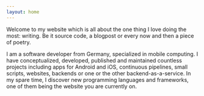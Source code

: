 ```yaml
---
layout: home
---
```


Welcome to my website which is all about the one thing I love doing the most: writing. Be it source code, a blogpost or every now and then a piece of poetry.

I am a software developer from Germany, specialized in mobile computing. I have conceptualized, developed, published and maintained countless projects including apps for Android and iOS, continuous pipelines, small scripts, websites, backends or one or the other backend-as-a-service. In my spare time, I discover new programming languages and frameworks, one of them being the website you are currently on.